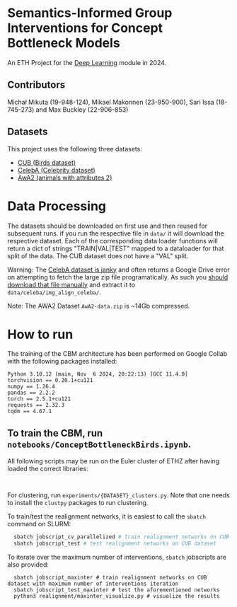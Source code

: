 # Semantics-Informed Group Interventions for Concept Bottleneck Models

An ETH Project for the [Deep Learning](https://da.inf.ethz.ch/teaching/2024/DeepLearning/) module in 2024.

## Contributors
Michał Mikuta (19-948-124), 
Mikael Makonnen (23-950-900),
Sari Issa (18-745-273) and
Max Buckley (22-906-853) 

## Datasets

This project uses the following three datasets:

*   [CUB (Birds dataset)](https://paperswithcode.com/dataset/cub-200-2011)
*   [CelebA (Celebrity dataset)](https://mmlab.ie.cuhk.edu.hk/projects/CelebA.html)
*   [AwA2 (animals with attributes 2)](https://cvml.ista.ac.at/AwA2/)


# Data Processing

The datasets should be downloaded on first use and then reused for subsequent runs. if you run the respective file in `data/` it will download the respective dataset. Each of the corresponding data loader functions will return a dict of strings "TRAIN|VAL|TEST" mapped to a dataloader for that split of the data. The CUB dataset does not have a "VAL" split.

Warning: The [CelebA dataset is janky](https://github.com/pytorch/vision/issues/1920) and often returns a Google Drive error on attempting to fetch the large zip file programatically. As such you [should download that file manually](https://drive.google.com/uc?id=0B7EVK8r0v71pZjFTYXZWM3FlRnM) and extract it to `data/celeba/img_align_celeba/`.

Note: The AWA2 Dataset `AwA2-data.zip` is ~14Gb compressed.


# How to run

The training of the CBM architecture has been performed on Google Collab with the following packages installed:
```
Python 3.10.12 (main, Nov  6 2024, 20:22:13) [GCC 11.4.0]
torchvision == 0.20.1+cu121
numpy == 1.26.4
pandas == 2.2.2
torch == 2.5.1+cu121
requests == 2.32.3
tqdm == 4.67.1
```
To train the CBM, run `notebooks/ConceptBottleneckBirds.ipynb`. 
---
All following scripts may be run on the Euler cluster of ETHZ after having loaded the correct libraries:
```bash
  
```
For clustering, run `experiments/{DATASET}_clusters.py`. Note that one needs to install the `clustpy` packages to run clustering.

To train/test the realignment networks, it is easiest to call the `sbatch` command on SLURM:
```bash
  sbatch jobscript_cv_parallelized # train realignment networks on CUB dataset
  sbatch jobscript_test # test realignment networks on CUB dataset
```

To iterate over the maximum number of interventions, `sbatch` jobscripts are also provided:
```
  sbatch jobscript_maxinter # train realignment networks on CUB dataset with maximum number of interventions iteration
  sbatch jobscript_test_maxinter # test the aforementioned networks
  python3 realignment/maxinter_visualize.py # visualize the results
```
